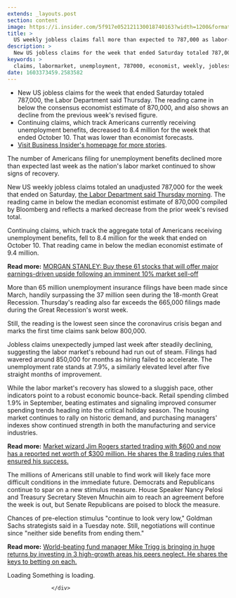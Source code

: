 ```yaml
--- 
extends: _layouts.post 
section: content 
image: https://i.insider.com/5f917e052121130018740163?width=1200&format=jpeg 
title: > 
  US weekly jobless claims fall more than expected to 787,000 as labor-market rebound shows strength 
description: > 
  New US jobless claims for the week that ended Saturday totaled 787,000, the Labor Department said Thursday.Continuing claims, which track Americans currently receiving unemployment benefits, decreased to 8.4 million for the week that ended October 10.The number of Americans filing for unemployment benefits declined more than expected last week as the nation's labor market continued to show signs of recovery.New US weekly jobless claims totaled an unadjusted 787,000 for the week that ended on Saturday, the Labor Department said Thursday morning.Jobless claims unexpectedly jumped last week after steadily declining, suggesting the labor market's rebound had run out of steam. 
keywords: > 
  claims, labormarket, unemployment, 787000, economist, weekly, jobless, fall, week, ended, benefits, reading, market, shows, strength, rebound, labor, million, expected 
date: 1603373459.2583582 
--- 
```

<div><ul class="summary-list">
<li>New US jobless claims for the week that ended Saturday totaled 787,000, the Labor Department said Thursday. The reading came in below the consensus economist estimate of 870,000, and also shows an decline from the previous week's revised figure.</li>
<li>Continuing claims, which track Americans currently receiving unemployment benefits, decreased to 8.4 million for the week that ended October 10. That was lower than economist forecasts.</li>
<li><a href="https://www.businessinsider.com/?hprecirc-bullet">Visit Business Insider's homepage for more stories</a>.</li>
</ul>
<p id="gpt-post-economy-mobile_in_post_ad-fluid-1" class="ad ad-wrapper fluid in-post only-mobile"></p>

<p id="gpt-post-economy-desktop_in_post_ad-fluid-1" class="ad ad-wrapper fluid in-post only-desktop"></p>
<p>The number of Americans filing for unemployment benefits declined more than expected last week as the nation's labor market continued to show signs of recovery.</p><p>New US weekly jobless claims totaled an unadjusted 787,000 for the week that ended on Saturday, <a href="https://www.dol.gov/ui/data.pdf" target="_blank" rel="noopener">the Labor Department said Thursday morning</a>. The reading came in below the median economist estimate of 870,000 compiled by Bloomberg and reflects a marked decrease from the prior week's revised total.</p><p>Continuing claims, which track the aggregate total of Americans receiving unemployment benefits, fell to 8.4 million for the week that ended on October 10. That reading came in below the median economist estimate of 9.4 million.</p><p class="insider-raw-embed"></p><p><strong>Read more:</strong> <a href="https://www.businessinsider.com/stock-picks-to-buy-61-companies-upside-earnings-2021-ms-2020-10" target="_blank" rel="noopener">MORGAN STANLEY: Buy these 61 stocks that will offer major earnings-driven upside following an imminent 10% market sell-off</a></p>
<p id="gpt-post-economy-mobile_in_post_ad-fluid-2" class="ad ad-wrapper fluid in-post only-mobile"></p>

<p id="gpt-post-economy-desktop_in_post_ad-fluid-2" class="ad ad-wrapper fluid in-post only-desktop"></p>
<p>More than 65 million unemployment insurance filings have been made since March, handily surpassing the 37 million seen during the 18-month Great Recession. Thursday's reading also far exceeds the 665,000 filings made during the Great Recession's worst week.</p><p>Still, the reading is the lowest seen since the coronavirus crisis began and marks the first time claims sank below 800,000.</p><p>Jobless claims unexpectedly jumped last week after steadily declining, suggesting the labor market's rebound had run out of steam. Filings had wavered around 850,000 for months as hiring failed to accelerate. The unemployment rate stands at 7.9%, a similarly elevated level after five straight months of improvement.</p><p>While the labor market's recovery has slowed to a sluggish pace, other indicators point to a robust economic bounce-back. Retail spending climbed 1.9% in September, beating estimates and signaling improved consumer spending trends heading into the critical holiday season. The housing market continues to rally on historic demand, and purchasing managers' indexes show continued strength in both the manufacturing and service industries.</p>
<p id="gpt-post-economy-mobile_in_post_ad-fluid-3" class="ad ad-wrapper fluid in-post only-mobile"></p>

<p id="gpt-post-economy-desktop_in_post_ad-fluid-3" class="ad ad-wrapper fluid in-post only-desktop"></p>
<p><strong>Read more:</strong> <a href="https://www.businessinsider.com/investing-trading-strategy-jim-rogers-8-rules-for-big-returns-2020-10" target="_blank" rel="noopener">Market wizard Jim Rogers started trading with $600 and now has a reported net worth of $300 million. He shares the 8 trading rules that ensured his success.</a></p><p>The millions of Americans still unable to find work will likely face more difficult conditions in the immediate future. Democrats and Republicans continue to spar on a new stimulus measure. House Speaker Nancy Pelosi and Treasury Secretary Steven Mnuchin aim to reach an agreement before the week is out, but Senate Republicans are poised to block the measure.</p><p>Chances of pre-election stimulus "continue to look very low," Goldman Sachs strategists said in a Tuesday note. Still, negotiations will continue since "neither side benefits from ending them."</p><p><strong>Read more:</strong> <a href="https://www.businessinsider.com/global-growth-stock-strategy-tips-wcm-fund-manager-mike-trigg-2020-10" target="_blank" rel="noopener">World-beating fund manager Mike Trigg is bringing in huge returns by investing in 3 high-growth areas his peers neglect. He shares the keys to betting on each.</a></p>
  <p class="js-loader">
  Loading
  Something is loading.
  
    
  
</p>

  <p class="js-expanded-coverage-autofill-content-area"></p>

                  </div>